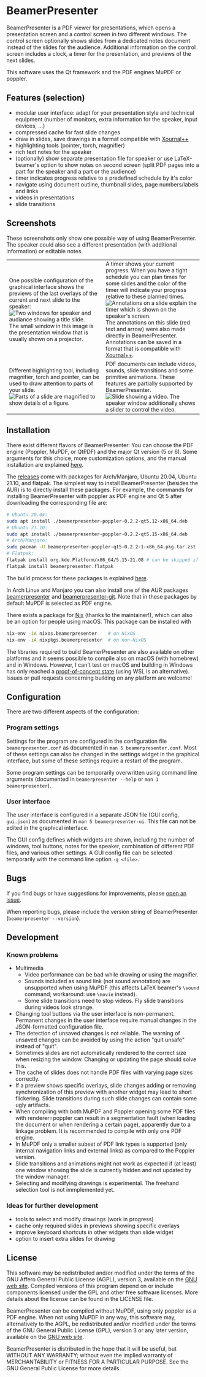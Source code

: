 # BeamerPresenter
BeamerPresenter is a PDF viewer for presentations, which opens a presentation
screen and a control screen in two different windows. The control screen
optionally shows slides from a dedicated notes document instead of the slides
for the audience. Additional information on the control screen includes a
clock, a timer for the presentation, and previews of the next slides.

This software uses the Qt framework and the PDF engines MuPDF or poppler.

## Features (selection)
* modular user interface: adapt for your presentation style and technical equipment (number of monitors, extra information for the speaker, input devices, ...)
* compressed cache for fast slide changes
* draw in slides, save drawings in a format compatible with [Xournal++](https://xournalpp.github.io)
* highlighting tools (pointer, torch, magnifier)
* rich text notes for the speaker
* (optionally) show separate presentation file for speaker or use LaTeX-beamer's option to show notes on second screen (split PDF pages into a part for the speaker and a part or the audience)
* timer indicates progress relative to a predefined schedule by it's color
* navigate using document outline, thumbnail slides, page numbers/labels and links
* videos in presentations
* slide transitions


## Screenshots
These screenshots only show one possible way of using BeamerPresenter. The speaker could also see a different presentation (with additional information) or editable notes.

<table border="0px" >
<tr>
<td width=50%>
One possible configuration of the graphical interface shows the previews of the last overlays of the current and next slide to the speaker:
<img srcset=".readme/titleslide-640px.webp 640w, .readme/titleslide-960px.webp 960w" sizes="(max-width: 640px) 640px, 960px" src=".readme/titleslide-960px.webp" width=100% title="Two windows for speaker and audiance showing a title slide.">
The small window in this image is the presentation window that is usually shown on a projector.
</td>
<td>
A timer shows your current progress. When you have a tight schedule you can plan times for some slides and the color of the timer will indicate your progress relative to these planned times.
<img srcset=".readme/timer-640px.webp 640w, .readme/timer-960px.webp 960w" sizes="(max-width: 640px) 640px, 960px" src=".readme/timer-960px.webp" width=100% title="Annotations on a slide explain the timer which is shown on the speaker's screen.">
The annotations on this slide (red text and arrow) were also made directly in BeamerPresenter.
Annotations can be saved in a format that is compatible with <a href="https://xournalpp.github.io">Xournal++</a>.
</td>
</tr>
<tr>
<td>
Different highlighting tool, including magnifier, torch and pointer, can be used to draw attention to parts of your slide.
<img srcset=".readme/magnifier-640px.webp 640w, .readme/magnifier-960px.webp 960w" sizes="(max-width: 640px) 640px, 960px" src=".readme/magnifier-960px.webp" width=100% title="Parts of a slide are magnified to show details of a figure.">
</td>
<td>
PDF documents can include videos, sounds, slide transitions and some primitive animations. These features are partially supported by BeamerPresenter.
<img srcset=".readme/video-640px.webp 640w, .readme/video-960px.webp 960w" sizes="(max-width: 640px) 640px, 960px" src=".readme/video-960px.webp" width=100% title="Slide showing a video. The speaker window additionally shows a slider to control the video.">
</td>
</tr>
</table>


## Installation
There exist different flavors of BeamerPresenter:
You can choose the PDF engine (Poppler, MuPDF, or QtPDF) and the major Qt version (5 or 6).
Some arguments for this choice, more customization options, and the manual installation are explained [here](https://github.com/stiglers-eponym/BeamerPresenter/blob/main/INSTALL.md).

The [releases](https://github.com/stiglers-eponym/BeamerPresenter/releases) come with packages for Arch/Manjaro, Ubuntu 20.04, Ubuntu 21.10, and flatpak.
The simplest way to install BeamerPresenter (besides the AUR) is to directly install these packages.
For example, the commands for installing BeamerPresenter with poppler as PDF engine and Qt 5 after downloading the corresponding file are:
```sh
# Ubuntu 20.04:
sudo apt install ./beamerpresenter-poppler-0.2.2-qt5.12-x86_64.deb
# Ubuntu 21.10:
sudo apt install ./beamerpresenter-poppler-0.2.2-qt5.15-x86_64.deb
# Arch/Manjaro:
sudo pacman -U beamerpresenter-poppler-qt5-0.2.2-1-x86_64.pkg.tar.zst
# Flatpak:
flatpak install org.kde.Platform/x86_64/5.15-21.08 # can be skipped if already installed
flatpak install beamerpresenter.flatpak
```
The build process for these packages is explained [here](https://github.com/stiglers-eponym/BeamerPresenter/tree/main/packaging).

In Arch Linux and Manjaro you can also install one of the AUR packages [beamerpresenter](https://aur.archlinux.org/packages/beamerpresenter) and [beamerpresenter-git](https://aur.archlinux.org/packages/beamerpresenter-git).
Note that in these packages by default MuPDF is selected as PDF engine.

There exists a package for [Nix](https://nixos.org) (thanks to the maintainer!), which can also be an option for people using macOS. This package can be installed with
```sh
nix-env -iA nixos.beamerpresenter    # on NixOS
nix-env -iA nixpkgs.beamerpresenter  # on non-NixOS
```

The libraries required to build BeamerPresenter are also available on other platforms and it seems possible to compile also on macOS (with homebrew) and in Windows.
However, I can't test on macOS and building in Windows has only reached a [proof-of-concept state](https://github.com/stiglers-eponym/BeamerPresenter/blob/main/INSTALL.md#windows) (using WSL is an alternative).
Issues or pull requests concerning building on any platform are welcome!


## Configuration
There are two different aspects of the configuration:

### Program settings
Settings for the program are configured in the configuration file
`beamerpresenter.conf` as documented in `man 5 beamerpresenter.conf`. Most of
these settings can also be changed in the settings widget in the graphical
interface, but some of these settings require a restart of the program.

Some program settings can be temporarily overwritten using command line
arguments (documented in `beamerpresenter --help` or `man 1 beamerpresenter`).

### User interface
The user interface is configured in a separate JSON file (GUI config, `gui.json`) as
documented in `man 5 beamerpresenter-ui`. This file can not be edited in the
graphical interface.

The GUI config defines which widgets are shown, including the number of windows,
tool buttons, notes for the speaker, combination of different PDF files, and
various other settings. A GUI config file can be selected temporarily with the
command line option `-g <file>`.


## Bugs
If you find bugs or have suggestions for improvements, please
[open an issue](https://github.com/stiglers-eponym/BeamerPresenter/issues).

When reporting bugs, please include the version string of BeamerPresenter
(`beamerpresenter --version`).


## Development

### Known problems
* Multimedia
    * Video performance can be bad while drawing or using the magnifier.
    * Sounds included as sound link (not sound annotation) are unsupported when using MuPDF (this affects LaTeX beamer's `\sound` command; workaround: use `\movie` instead).
    * Some slide transitions need to stop videos. Fly slide transitions during videos look strange.
* Changing tool buttons via the user interface is non-permanent. Permanent changes in the user interface require manual changes in the JSON-formatted configuration file.
* The detection of unsaved changes is not reliable. The warning of unsaved changes can be avoided by using the action "quit unsafe" instead of "quit".
* Sometimes slides are not automatically rendered to the correct size when resizing the window. Changing or updating the page should solve this.
* The cache of slides does not handle PDF files with varying page sizes correctly.
* If a preview shows specific overlays, slide changes adding or removing synchronization of this preview with another widget may lead to short flickering. Slide transitions during such slide changes can contain some ugly artifacts.
* When compiling with both MuPDF and Poppler opening some PDF files with renderer=poppler can result in a segmentation fault (when loading the document or when rendering a certain page), apparently due to a linkage problem. It is recommended to compile with only one PDF engine.
* In MuPDF only a smaller subset of PDF link types is supported (only internal navigation links and external links) as compared to the Poppler version.
* Slide transitions and animations might not work as expected if (at least) one window showing the slide is currently hidden and not updated by the window manager.
* Selecting and modifying drawings is experimental. The freehand selection tool is not immplemented yet.


### Ideas for further development
* tools to select and modify drawings (work in progress)
* cache only required slides in previews showing specific overlays
* improve keyboard shortcuts in other widgets than slide widget
* option to insert extra slides for drawing


## License
This software may be redistributed and/or modified under the terms of the GNU Affero General Public License (AGPL), version 3, available on the [GNU web site](https://www.gnu.org/licenses/agpl-3.0.html). Compiled versions of this program depend on or include components licensed under the GPL and other free software licenses. More details about the license can be found in the LICENSE file.

BeamerPresenter can be compiled without MuPDF, using only poppler as a PDF engine.
When not using MuPDF in any way, this software may, alternatively to the AGPL, be redistributed and/or modified under the terms of the GNU General Public License (GPL), version 3 or any later version, available on the [GNU web site](https://www.gnu.org/licenses/gpl-3.0.html).

BeamerPresenter is distributed in the hope that it will be useful,
but WITHOUT ANY WARRANTY; without even the implied warranty of
MERCHANTABILITY or FITNESS FOR A PARTICULAR PURPOSE. See the
GNU General Public License for more details.
